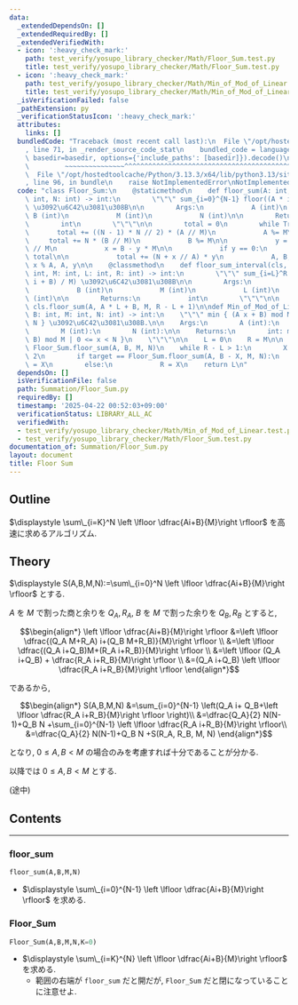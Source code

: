 ```yaml
---
data:
  _extendedDependsOn: []
  _extendedRequiredBy: []
  _extendedVerifiedWith:
  - icon: ':heavy_check_mark:'
    path: test_verify/yosupo_library_checker/Math/Floor_Sum.test.py
    title: test_verify/yosupo_library_checker/Math/Floor_Sum.test.py
  - icon: ':heavy_check_mark:'
    path: test_verify/yosupo_library_checker/Math/Min_of_Mod_of_Linear.test.py
    title: test_verify/yosupo_library_checker/Math/Min_of_Mod_of_Linear.test.py
  _isVerificationFailed: false
  _pathExtension: py
  _verificationStatusIcon: ':heavy_check_mark:'
  attributes:
    links: []
  bundledCode: "Traceback (most recent call last):\n  File \"/opt/hostedtoolcache/Python/3.13.3/x64/lib/python3.13/site-packages/onlinejudge_verify/documentation/build.py\"\
    , line 71, in _render_source_code_stat\n    bundled_code = language.bundle(stat.path,\
    \ basedir=basedir, options={'include_paths': [basedir]}).decode()\n          \
    \         ~~~~~~~~~~~~~~~^^^^^^^^^^^^^^^^^^^^^^^^^^^^^^^^^^^^^^^^^^^^^^^^^^^^^^^^^^^^^^^^^^\n\
    \  File \"/opt/hostedtoolcache/Python/3.13.3/x64/lib/python3.13/site-packages/onlinejudge_verify/languages/python.py\"\
    , line 96, in bundle\n    raise NotImplementedError\nNotImplementedError\n"
  code: "class Floor_Sum:\n    @staticmethod\n    def floor_sum(A: int, B: int, M:\
    \ int, N: int) -> int:\n        \"\"\" sum_{i=0}^{N-1} floor((A * i + B) / M)\
    \ \u3092\u6C42\u3081\u308B\n\n        Args:\n            A (int)\n           \
    \ B (int)\n            M (int)\n            N (int)\n\n        Returns:\n    \
    \        int\n        \"\"\"\n\n        total = 0\n        while True:\n     \
    \       total += ((N - 1) * N // 2) * (A // M)\n            A %= M\n\n       \
    \     total += N * (B // M)\n            B %= M\n\n            y = (A * N + B)\
    \ // M\n            x = B - y * M\n\n            if y == 0:\n                return\
    \ total\n\n            total += (N + x // A) * y\n            A, B, M, N = M,\
    \ x % A, A, y\n\n    @classmethod\n    def floor_sum_interval(cls, A: int, B:\
    \ int, M: int, L: int, R: int) -> int:\n        \"\"\" sum_{i=L}^R floor((A *\
    \ i + B) / M) \u3092\u6C42\u3081\u308B\n\n        Args:\n            A (int)\n\
    \            B (int)\n            M (int)\n            L (int)\n            R\
    \ (int)\n\n        Returns:\n            int\n        \"\"\"\n\n        return\
    \ cls.floor_sum(A, A * L + B, M, R - L + 1)\n\ndef Min_of_Mod_of_Linear(A: int,\
    \ B: int, M: int, N: int) -> int:\n    \"\"\" min { (A x + B) mod M | 0 <= x <\
    \ N } \u3092\u6C42\u3081\u308B.\n\n    Args:\n        A (int):\n        B (int):\n\
    \        M (int):\n        N (int):\n\n    Returns:\n        int: min { (A x +\
    \ B) mod M | 0 <= x < N }\n    \"\"\"\n\n    L = 0\n    R = M\n\n    target =\
    \ Floor_Sum.floor_sum(A, B, M, N)\n    while R - L > 1:\n        X = (L + R) //\
    \ 2\n        if target == Floor_Sum.floor_sum(A, B - X, M, N):\n            L\
    \ = X\n        else:\n            R = X\n    return L\n"
  dependsOn: []
  isVerificationFile: false
  path: Summation/Floor_Sum.py
  requiredBy: []
  timestamp: '2025-04-22 00:52:03+09:00'
  verificationStatus: LIBRARY_ALL_AC
  verifiedWith:
  - test_verify/yosupo_library_checker/Math/Min_of_Mod_of_Linear.test.py
  - test_verify/yosupo_library_checker/Math/Floor_Sum.test.py
documentation_of: Summation/Floor_Sum.py
layout: document
title: Floor Sum
---
```


## Outline

$\displaystyle \sum\_{i=K}^N \left \lfloor \dfrac{Ai+B}{M}\right \rfloor$ を高速に求めるアルゴリズム.

## Theory

$\displaystyle S(A,B,M,N):=\sum\_{i=0}^N \left \lfloor \dfrac{Ai+B}{M}\right \rfloor$ とする.

$A$ を $M$ で割った商と余りを $Q_A, R_A$, $B$ を $M$ で割った余りを $Q_B, R_B$ とすると,

$$\begin{align*}
\left \lfloor \dfrac{Ai+B}{M}\right \rfloor
&=\left \lfloor \dfrac{(Q_A M+R_A) i+(Q_B M+R_B)}{M}\right \rfloor \\
&=\left \lfloor \dfrac{(Q_A i+Q_B)M+(R_A i+R_B)}{M}\right \rfloor \\
&=\left \lfloor (Q_A i+Q_B) + \dfrac{R_A i+R_B}{M}\right \rfloor \\
&=(Q_A i+Q_B) \left \lfloor \dfrac{R_A i+R_B}{M}\right \rfloor
\end{align*}$$

であるから,

$$\begin{align*}
S(A,B,M,N)
&=\sum_{i=0}^{N-1} \left(Q_A i+ Q_B+\left \lfloor \dfrac{R_A i+R_B}{M}\right \rfloor \right)\\
&=\dfrac{Q_A}{2} N(N-1)+Q_B N +\sum_{i=0}^{N-1} \left \lfloor \dfrac{R_A i+R_B}{M}\right \rfloor\\
&=\dfrac{Q_A}{2} N(N-1)+Q_B N +S(R_A, R_B, M, N)
\end{align*}$$

となり, $0 \leq A,B \lt M$ の場合のみを考慮すれば十分であることが分かる.

以降では $0 \leq A,B \lt M$ とする.

(途中)

## Contents

---

### floor_sum

```Python
floor_sum(A,B,M,N)
```

* $\displaystyle \sum\_{i=0}^{N-1} \left \lfloor \dfrac{Ai+B}{M}\right \rfloor$ を求める.

### Floor_Sum

```Python
Floor_Sum(A,B,M,N,K=0)
```

* $\displaystyle \sum\_{i=K}^{N} \left \lfloor \dfrac{Ai+B}{M}\right \rfloor$ を求める.
  * 範囲の右端が `floor_sum` だと開だが, `Floor_Sum` だと閉になっていることに注意せよ.
